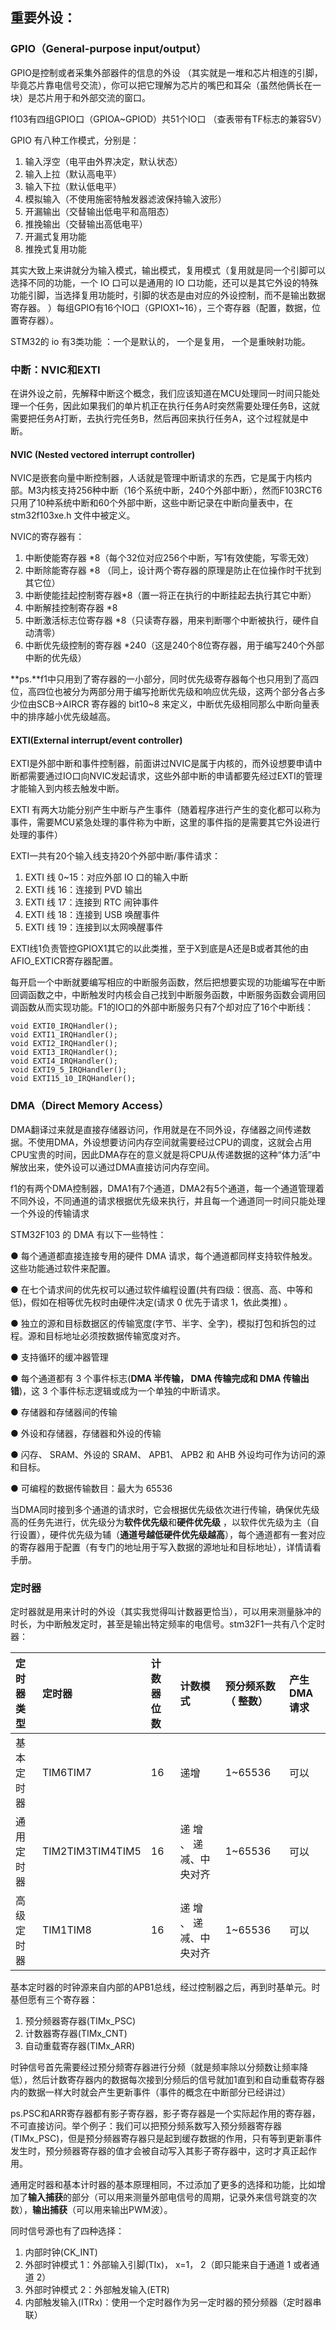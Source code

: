 ## 

## 重要外设：

### GPIO（General-purpose input/output）

GPIO是控制或者采集外部器件的信息的外设 （其实就是一堆和芯片相连的引脚，毕竟芯片靠电信号交流），你可以把它理解为芯片的嘴巴和耳朵（虽然他俩长在一块）是芯片用于和外部交流的窗口。

f103有四组GPIO口（GPIOA~GPIOD）共51个IO口 （查表带有TF标志的兼容5V）

GPIO 有八种工作模式，分别是：

1. 输入浮空（电平由外界决定，默认状态）
2. 输入上拉（默认高电平）
3. 输入下拉（默认低电平）
4. 模拟输入（不使用施密特触发器滤波保持输入波形）
5. 开漏输出（交替输出低电平和高阻态）
6. 推挽输出（交替输出高低电平）
7. 开漏式复用功能
8. 推挽式复用功能

其实大致上来讲就分为输入模式，输出模式，复用模式（复用就是同一个引脚可以选择不同的功能，一个 IO 口可以是通用的 IO 口功能，还可以是其它外设的特殊功能引脚，当选择复用功能时，引脚的状态是由对应的外设控制，而不是输出数据寄存器。 ）每组GPIO有16个IO口（GPIOX1~16），三个寄存器（配置，数据，位置寄存器）。

STM32的 io 有3类功能 ：一个是默认的， 一个是复用， 一个是重映射功能。

### 中断：NVIC和EXTI

在讲外设之前，先解释中断这个概念，我们应该知道在MCU处理同一时间只能处理一个任务，因此如果我们的单片机正在执行任务A时突然需要处理任务B，这就需要把任务A打断，去执行完任务B，然后再回来执行任务A，这个过程就是中断。

#### NVIC (Nested vectored interrupt controller)

NVIC是嵌套向量中断控制器，人话就是管理中断请求的东西，它是属于内核内部。M3内核支持256种中断（16个系统中断，240个外部中断），然而F103RCT6只用了10种系统中断和60个外部中断，这些中断记录在中断向量表中，在stm32f103xe.h 文件中被定义。

NVIC的寄存器有：

1. 中断使能寄存器 *8（每个32位对应256个中断，写1有效使能，写零无效）
2. 中断除能寄存器 *8 （同上，设计两个寄存器的原理是防止在位操作时干扰到其它位）
3. 中断使能挂起控制寄存器*8（置一将正在执行的中断挂起去执行其它中断）
4. 中断解挂控制寄存器 *8
5. 中断激活标志位寄存器 *8（只读寄存器，用来判断哪个中断被执行，硬件自动清零）
6. 中断优先级控制的寄存器 *240（这是240个8位寄存器，用于编写240个外部中断的优先级）

**ps.**f1中只用到了寄存器的一小部分，同时优先级寄存器每个也只用到了高四位，高四位也被分为两部分用于编写抢断优先级和响应优先级，这两个部分各占多少位由SCB->AIRCR 寄存器的 bit10~8 来定义，中断优先级相同那么中断向量表中的排序越小优先级越高。

#### EXTI(External interrupt/event controller)

EXTI是外部中断和事件控制器，前面讲过NVIC是属于内核的，而外设想要申请中断都需要通过IO口向NVIC发起请求，这些外部中断的申请都要先经过EXTI的管理才能输入到内核去触发中断。

EXTI 有两大功能分别产生中断与产生事件（随着程序进行产生的变化都可以称为事件，需要MCU紧急处理的事件称为中断，这里的事件指的是需要其它外设进行处理的事件）

EXTI一共有20个输入线支持20个外部中断/事件请求：

1. EXTI 线 0~15：对应外部 IO 口的输入中断
2. EXTI 线 16：连接到 PVD 输出
3. EXTI 线 17：连接到 RTC 闹钟事件
4. EXTI 线 18：连接到 USB 唤醒事件
5. EXTI 线 19：连接到以太网唤醒事件

EXTI线1负责管控GPIOX1其它的以此类推，至于X到底是A还是B或者其他的由AFIO_EXTICR寄存器配置。

每开启一个中断就要编写相应的中断服务函数，然后把想要实现的功能编写在中断回调函数之中，中断触发时内核会自己找到中断服务函数，中断服务函数会调用回调函数从而实现功能。F1的IO口的外部中断服务只有7个却对应了16个中断线：

```
void EXTI0_IRQHandler();
void EXTI1_IRQHandler();
void EXTI2_IRQHandler();
void EXTI3_IRQHandler();
void EXTI4_IRQHandler();
void EXTI9_5_IRQHandler();
void EXTI15_10_IRQHandler();
```

### DMA（Direct Memory Access）

DMA翻译过来就是直接存储器访问，作用就是在不同外设，存储器之间传递数据。不使用DMA，外设想要访问内存空间就需要经过CPU的调度，这就会占用CPU宝贵的时间，因此DMA存在的意义就是将CPU从传递数据的这种“体力活”中解放出来，使外设可以通过DMA直接访问内存空间。

f1的有两个DMA控制器，DMA1有7个通道，DMA2有5个通道，每一个通道管理着不同外设，不同通道的请求根据优先级来执行，并且每一个通道同一时间只能处理一个外设的传输请求

STM32F103 的 DMA 有以下一些特性：

● 每个通道都直接连接专用的硬件 DMA 请求，每个通道都同样支持软件触发。这些功能通过软件来配置。

● 在七个请求间的优先权可以通过软件编程设置(共有四级：很高、高、中等和低)，假如在相等优先权时由硬件决定(请求 0 优先于请求 1，依此类推) 。

● 独立的源和目标数据区的传输宽度(字节、半字、全字)，模拟打包和拆包的过程。源和目标地址必须按数据传输宽度对齐。

● 支持循环的缓冲器管理

● 每个通道都有 3 个事件标志(**DMA 半传输， DMA 传输完成和 DMA 传输出错**)，这 3 个事件标志逻辑或成为一个单独的中断请求。

● 存储器和存储器间的传输

● 外设和存储器，存储器和外设的传输

● 闪存、 SRAM、外设的 SRAM、 APB1、 APB2 和 AHB 外设均可作为访问的源和目标。

● 可编程的数据传输数目：最大为 65536

当DMA同时接到多个通道的请求时，它会根据优先级依次进行传输，确保优先级高的任务先进行，优先级分为**软件优先级**和**硬件优先级** ，以软件优先级为主（自行设置），硬件优先级为辅（**通道号越低硬件优先级越高**），每个通道都有一套对应的寄存器用于配置（有专门的地址用于写入数据的源地址和目标地址），详情请看手册。

### 定时器

定时器就是用来计时的外设（其实我觉得叫计数器更恰当），可以用来测量脉冲的时长，为中断触发定时，甚至是输出特定频率的电信号。stm32F1一共有八个定时器：

| 定时器类型 | 定时器           | 计数器位数 | 计数模式                | 预分频系数 （ 整数） | 产生DMA 请求 |
| :--------- | :--------------- | :--------- | :---------------------- | :------------------- | :----------- |
| 基本定时器 | TIM6TIM7         | 16         | 递增                    | 1~65536              | 可以         |
| 通用定时器 | TIM2TIM3TIM4TIM5 | 16         | 递 增 、 递减、中央对齐 | 1~65536              | 可以         |
| 高级定时器 | TIM1TIM8         | 16         | 递 增 、 递减、中央对齐 | 1~65536              | 可以         |

基本定时器的时钟源来自内部的APB1总线，经过控制器之后，再到时基单元。时基但愿有三个寄存器：

1. 预分频器寄存器(TIMx_PSC)
2. 计数器寄存器(TIMx_CNT)
3. 自动重载寄存器(TIMx_ARR)

时钟信号首先需要经过预分频寄存器进行分频（就是频率除以分频数让频率降低），然后计数寄存器内的数据每次接到分频后的信号就加1直到和自动重载寄存器内的数据一样大时就会产生更新事件（事件的概念在中断部分已经讲过）

ps.PSC和ARR寄存器都有影子寄存器，影子寄存器是一个实际起作用的寄存器， 不可直接访问。举个例子：我们可以把预分频系数写入预分频器寄存器(TIMx_PSC)，但是预分频器寄存器只是起到缓存数据的作用，只有等到更新事件发生时，预分频器寄存器的值才会被自动写入其影子寄存器中，这时才真正起作用。

通用定时器和基本计时器的基本原理相同，不过添加了更多的选择和功能，比如增加了**输入捕获**的部分（可以用来测量外部电信号的周期，记录外来信号跳变的次数），**输出捕获**（可以用来输出PWM波）。

同时信号源也有了四种选择：

1. 内部时钟(CK_INT)
2. 外部时钟模式 1：外部输入引脚(TIx)， x=1， 2（即只能来自于通道 1 或者通道 2）
3. 外部时钟模式 2：外部触发输入(ETR)
4. 内部触发输入(ITRx)：使用一个定时器作为另一定时器的预分频器（定时器串联）